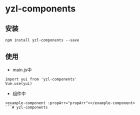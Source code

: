 # yzl-components

## 安装
```
npm install yzl-components --save
```
## 使用
- main.js中
```
import yui from 'yzl-components'
Vue.use(yui)
```
- 组件中
```
<example-component :propArr="propArr"></example-component>
```# yzl-components
